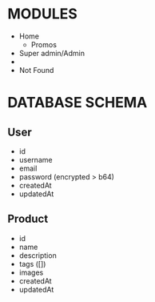 # MODULES
- Home
  - Promos
- Super admin/Admin
- 
- Not Found

# DATABASE SCHEMA
## User
  - id
  - username
  - email
  - password (encrypted > b64)
  - createdAt
  - updatedAt
## Product
  - id
  - name
  - description
  - tags ([])
  - images
  - createdAt
  - updatedAt